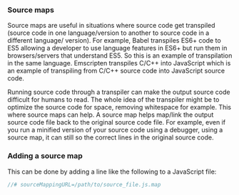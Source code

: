 ### Source maps
Source maps are useful in situations where source code get transpiled (source
code in one language/version to another to source code in a different language/
version). For example, Babel transpiles ES6+ code to ES5 allowing a developer to
use language features in ES6+ but run them in browsers/servers that understand
ES5. So this is an example of transpilation in the same language. Emscripten
transpiles C/C++ into JavaScript which is an example of transpiling from C/C++
source code into JavaScript source code.

Running source code through a transpiler can make the output source code
difficult for humans to read. The whole idea of the transpiler might be to
optimize the source code for space, removing whitespace for example. This where
source maps can help. A source map helps map/link the output source code file
back to the original source code file. For example, even if you run a minified
version of your source code using a debugger, using a source map, it can still
so the correct lines in the original source code.

### Adding a source map
This can be done by adding a line like the following to a JavaScript file:
```javascript
//# sourceMappingURL=/path/to/source_file.js.map
```
